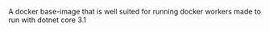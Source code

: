 A docker base-image that is well suited for running docker workers made to run with dotnet core 3.1

